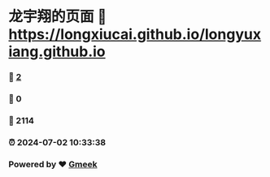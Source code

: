 # 龙宇翔的页面 :link: https://longxiucai.github.io/longyuxiang.github.io 
### :page_facing_up: [2](https://longxiucai.github.io/longyuxiang.github.io/tag.html) 
### :speech_balloon: 0 
### :hibiscus: 2114 
### :alarm_clock: 2024-07-02 10:33:38 
### Powered by :heart: [Gmeek](https://github.com/Meekdai/Gmeek)
